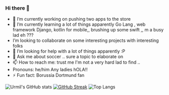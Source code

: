 ### Hi there 👋


- 🔭 I’m currently working on  pushing two apps to the store
- 🌱 I’m currently learning  a lot of things apparently  Go Lang , web framework Django, kotlin for mobile,, brushing up some swift ,, m a busy lad eh ??? 
-  I’m looking to collaborate on some interesting projects with interesting folks
- 🤔 I’m looking for help with a lot of things apparently :P
- 💬 Ask me about  soccer ..  sure a topic to elaborate on
- 📫 How to reach me: trust me I'm not a very hard lad to find .. 
-  Pronouns: he/him  Any ladies hOLA!!
- ⚡ Fun fact: Borussia Dortmund fan


![Urmil's GitHub stats](https://github-readme-stats.vercel.app/api?username=urmilscode&show_icons=true&theme=radical)
[![GitHub Streak](https://github-readme-streak-stats.herokuapp.com/?user=urmilscode&theme=dark)](https://github.com/urmilscode/github-readme-streak-stats)
![Top Langs](https://github-readme-stats.vercel.app/api/top-langs/?username=urmilscode&theme=tokyonight)



